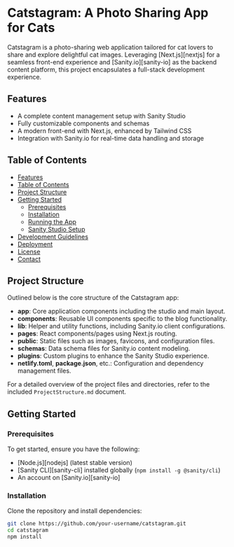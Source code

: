 # Catstagram: A Photo Sharing App for Cats<!-- omit in toc -->

Catstagram is a photo-sharing web application tailored for cat lovers to share and explore delightful cat images. Leveraging [Next.js][nextjs] for a seamless front-end experience and [Sanity.io][sanity-io] as the backend content platform, this project encapsulates a full-stack development experience.

## Features

- A complete content management setup with Sanity Studio
- Fully customizable components and schemas
- A modern front-end with Next.js, enhanced by Tailwind CSS
- Integration with Sanity.io for real-time data handling and storage

## Table of Contents

- [Features](#features)
- [Table of Contents](#table-of-contents)
- [Project Structure](#project-structure)
- [Getting Started](#getting-started)
  - [Prerequisites](#prerequisites)
  - [Installation](#installation)
  - [Running the App](#running-the-app)
  - [Sanity Studio Setup](#sanity-studio-setup)
- [Development Guidelines](#development-guidelines)
- [Deployment](#deployment)
- [License](#license)
- [Contact](#contact)

## Project Structure

Outlined below is the core structure of the Catstagram app:

- **app**: Core application components including the studio and main layout.
- **components**: Reusable UI components specific to the blog functionality.
- **lib**: Helper and utility functions, including Sanity.io client configurations.
- **pages**: React components/pages using Next.js routing.
- **public**: Static files such as images, favicons, and configuration files.
- **schemas**: Data schema files for Sanity.io content modeling.
- **plugins**: Custom plugins to enhance the Sanity Studio experience.
- **netlify.toml**, **package.json**, etc.: Configuration and dependency management files.

For a detailed overview of the project files and directories, refer to the included `ProjectStructure.md` document.

## Getting Started

### Prerequisites

To get started, ensure you have the following:

- [Node.js][nodejs] (latest stable version)
- [Sanity CLI][sanity-cli] installed globally (`npm install -g @sanity/cli`)
- An account on [Sanity.io][sanity-io]

### Installation

Clone the repository and install dependencies:

```bash
git clone https://github.com/your-username/catstagram.git
cd catstagram
npm install
